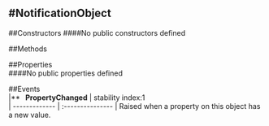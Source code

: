 #NotificationObject
---
##Constructors 
####No public constructors defined

##Methods  





##Properties  
####No public properties defined

##Events  
|** **&nbsp;&nbsp;PropertyChanged** |  stability index:1  
| ------------- | :--------------- 
|  Raised when a property on this object has a new value. 



